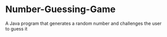# Number-Guessing-Game
A Java program that generates a random number and challenges the user to guess it
